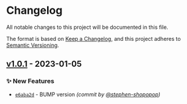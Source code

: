 # Changelog
All notable changes to this project will be documented in this file.

The format is based on [Keep a Changelog](https://keepachangelog.com/en/1.0.0/),
and this project adheres to [Semantic Versioning](https://semver.org/spec/v2.0.0.html).

## [v1.0.1] - 2023-01-05
### :sparkles: New Features
- [`e6aba2d`](https://github.com/stephen-shopopop/deno-template/commit/e6aba2d36f78ab2773b5b9585489de78629a49ce) - BUMP version *(commit by [@stephen-shopopop](https://github.com/stephen-shopopop))*


[v1.0.1]: https://github.com/stephen-shopopop/deno-template/compare/v1.0.0...v1.0.1